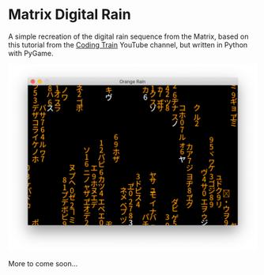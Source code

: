 # Matrix Digital Rain
A simple recreation of the digital rain sequence from the Matrix, based on this tutorial from the [Coding Train](https://www.youtube.com/watch?v=S1TQCi9axzg) YouTube channel, but written in Python with PyGame.

![Orange Rain Screenshot](screenshot.png)

More to come soon...

